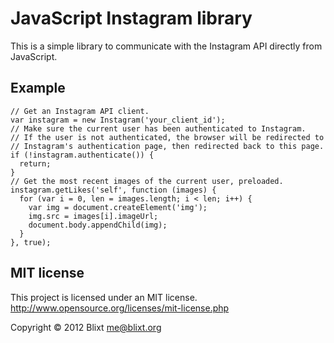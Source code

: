 # JavaScript Instagram library

This is a simple library to communicate with the Instagram API directly from
JavaScript.

## Example

    // Get an Instagram API client.
    var instagram = new Instagram('your_client_id');
    // Make sure the current user has been authenticated to Instagram.
    // If the user is not authenticated, the browser will be redirected to
    // Instagram's authentication page, then redirected back to this page.
    if (!instagram.authenticate()) {
      return;
    }
    // Get the most recent images of the current user, preloaded.
    instagram.getLikes('self', function (images) {
      for (var i = 0, len = images.length; i < len; i++) {
        var img = document.createElement('img');
        img.src = images[i].imageUrl;
        document.body.appendChild(img);
      }
    }, true);


## MIT license

This project is licensed under an MIT license.  
<http://www.opensource.org/licenses/mit-license.php>

Copyright © 2012 Blixt <me@blixt.org>
